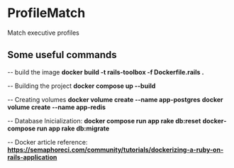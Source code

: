 # ProfileMatch
Match executive profiles


## Some useful commands

-- build the image
  **docker build -t rails-toolbox -f Dockerfile.rails .**

-- Building the project
  **docker compose up --build**

  -- Creating volumes
  **docker volume create --name app-postgres**
  **docker volume create --name app-redis**

-- Database Inicialization:
  **docker­ compose run app rake db:reset**
  **docker­ compose run app rake db:migrate**

-- Docker article reference: 
  **https://semaphoreci.com/community/tutorials/dockerizing-a-ruby-on-rails-application**